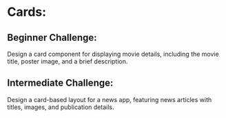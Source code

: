 # Cards:
## Beginner Challenge: 
Design a card component for displaying movie details, including the movie title, poster image, and a brief description.
## Intermediate Challenge: 
Design a card-based layout for a news app, featuring news articles with titles, images, and publication details.